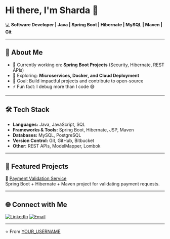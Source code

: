 # Hi there, I'm Sharda 👋

💻 **Software Developer | Java | Spring Boot | Hibernate | MySQL | Maven | Git**

---

## 🚀 About Me
- 🌱 Currently working on: **Spring Boot Projects** (Security, Hibernate, REST APIs)  
- 🔭 Exploring: **Microservices, Docker, and Cloud Deployment**  
- 🎯 Goal: Build impactful projects and contribute to open-source  
- ⚡ Fun fact: I debug more than I code 😅  

---

## 🛠️ Tech Stack
- **Languages:** Java, JavaScript, SQL  
- **Frameworks & Tools:** Spring Boot, Hibernate, JSP, Maven  
- **Databases:** MySQL, PostgreSQL  
- **Version Control:** Git, GitHub, Bitbucket  
- **Other:** REST APIs, ModelMapper, Lombok  

---


## 📂 Featured Projects
🔹 [Payment Validation Service](https://github.com/shardasihore/payment-validation-service)  
Spring Boot + Hibernate + Maven project for validating payment requests.  



---

## 🌐 Connect with Me
[![LinkedIn](https://img.shields.io/badge/LinkedIn-blue?style=for-the-badge&logo=linkedin&logoColor=white)]([https://www.linkedin.com/in/YOUR_LINKEDIN/](https://www.linkedin.com/in/sharda-sihore-6b7666241))  
[![Email](https://img.shields.io/badge/Email-D14836?style=for-the-badge&logo=gmail&logoColor=white)](mailto:shardasihore7@gmail.com)  

---
⭐️ From [YOUR_USERNAME](https://github.com/YOUR_USERNAME)
